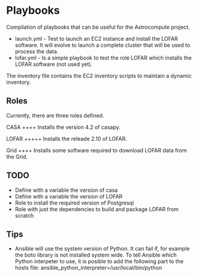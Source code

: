 Playbooks
=========

Compilation of playbooks that can be useful for the Astrocompute 
project.

* launch.yml - Test to launch an EC2 instance and install the LOFAR 
software. It will evolve to launch a complete cluster that will be used 
to process the data.
* lofar.yml - Is a simple playbook to test the role LOFAR which 
installs the LOFAR software (not used yet).

The inventory file contains the EC2 inventory scripts to maintain a 
dynamic inventory.

Roles
-----

Currently, there are three roles defined.

CASA
++++
Installs the version 4.2 of casapy.

LOFAR
+++++
Installs the releade 2.10 of LOFAR.

Grid
++++
Installs some software required to download LOFAR data from the Grid.

TODO
----
* Define with a variable the version of casa
* Define with a variable the version of LOFAR
* Role to install the required version of Postgresql
* Role with just the dependencies to build and package LOFAR from 
scratch


Tips
----
* Ansible will use the system version of Python. It can fail if, for 
example the boto library is not installed system wide. To tell Ansible 
which Python interpeter to use, it is posible to add the following part 
to the hosts file: ansible_python_interpreter=/usr/local/bin/python
